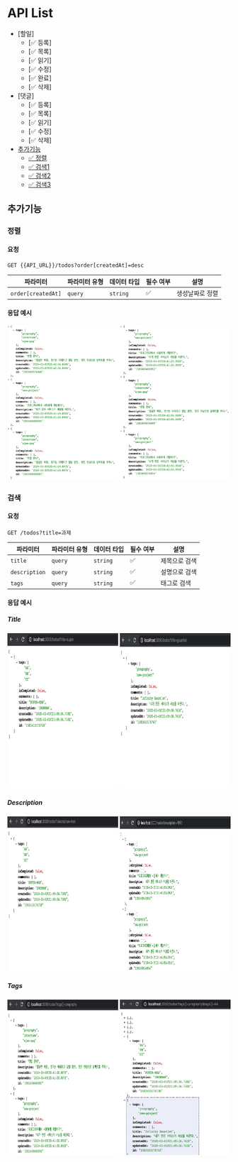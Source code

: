 # API List

- [할일]
  - [✅ 등록]
  - [✅ 목록]
  - [✅ 읽기]
  - [✅ 수정]
  - [✅ 완료]
  - [✅ 삭제]
- [댓글]
  - [✅ 등록]
  - [✅ 목록]
  - [✅ 읽기]
  - [✅ 수정]
  - [✅ 삭제]
- [추가기능](#추가기능)
  - [✅ 정렬](#정렬)
  - [✅ 검색1](#검색)
  - [✅ 검색2](#검색)
  - [✅ 검색3](#검색)

## 추가기능

### 정렬

#### 요청
```
GET {{API_URL}}/todos?order[createdAt]=desc
```
| 파라미터               | 파라미터 유형 | 데이터 타입   | 필수 여부 | 설명       |
| ------------------ | ------- | -------- | ----- | -------- |
| `order[createdAt]` | `query` | `string` | ✅     | 생성날짜로 정렬 |

#### 응답 예시
<div style="display:flex margin-right:10px">
  <img src="./desc.png" width="250" height="350">
  <img src="./asc.png" width="250" height="350">
</div>

### 검색

#### 요청
```
GET /todos?title=과제
```
| 파라미터          | 파라미터 유형 | 데이터 타입   | 필수 여부 | 설명      |
| ------------- | ------- | -------- | ----- | ------- |
| `title`       | `query` | `string` | ✅     | 제목으로 검색 |
| `description` | `query` | `string` | ✅     | 설명으로 검색 |
| `tags`        | `query` | `string` | ✅     | 태그로 검색  |

#### 응답 예시
<div>
  <h5>Title</h5>
  <div style="display:flex margin-right:10px">
    <img src="./title1.png" width="250" height="350">
    <img src="./title2.png" width="250" height="350">
  </div>
  <h5>Description</h5>
  <div style="display:flex margin-right:10px">
    <img src="./description1.png" width="250" height="350">
    <img src="./description2.png" width="250" height="350">
  </div>
  <h5>Tags</h5>
  <div style="display:flex margin-right:10px">
    <img src="./tags1.png" width="250" height="350">
    <img src="./tags2.png" width="250" height="350">
  </div>
</div>